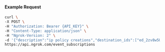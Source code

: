 <!-- Code generated for API Clients. DO NOT EDIT. -->

#### Example Request

```bash
curl \
-X POST \
-H "Authorization: Bearer {API_KEY}" \
-H "Content-Type: application/json" \
-H "Ngrok-Version: 2" \
-d '{"description":"ip policy creations","destination_ids":["ed_2zv8w5U7AkRRxjJcgtDAB22ySk8"],"metadata":"{\"environment\": \"staging\"}","sources":[{"type":"ip_policy_created.v0"}]}' \
https://api.ngrok.com/event_subscriptions
```
